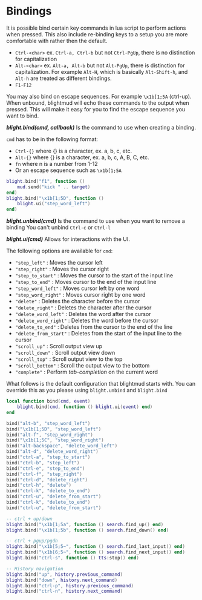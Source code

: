 # Bindings

It is possible bind certain key commands in lua script to perform actions when
pressed. This also include re-binding keys to a setup you are more comfortable
with rather then the default.

- `Ctrl-<char>` ex. `Ctrl-a, Ctrl-b` but not `Ctrl-PgUp`, there is no distinction for capitalization
- `Alt-<char>` ex. `Alt-a, Alt-b` but not `Alt-PgUp`, there is distinction for capitalization.
  For example `Alt-H`, which is basically `Alt-Shift-h`, and `Alt-h` are treated
  as different bindings.
- `F1-F12`

You may also bind on escape sequences. For example `\x1b[1;5A` (ctrl-up). When
unbound, blightmud will echo these commands to the output when pressed. This
will make it easy for you to find the escape sequence you want to bind.

***blight.bind(cmd, callback)***
Is the command to use when creating a binding.

`cmd` has to be in the following format:
- `Ctrl-{}` where {} is a character, ex. a, b, c, etc.
- `Alt-{}` where {} is a character, ex. a, b, c, A, B, C, etc.
- `fn` where n is a number from 1-12
- Or an escape sequence such as `\x1b[1;5A`

```lua
blight.bind("f1", function ()
    mud.send("kick " .. target)
end)
blight.bind("\x1b[1;5D", function ()
    blight.ui("step_word_left")
end)
```

***blight.unbind(cmd)***
Is the command to use when you want to remove a binding
You can't unbind `Ctrl-c` or `Ctrl-l`

***blight.ui(cmd)***
Allows for interactions with the UI.

The following options are available for `cmd`:
- `"step_left"`         : Moves the cursor left
- `"step_right"`        : Moves the cursor right
- `"step_to_start"`     : Moves the cursor to the start of the input line
- `"step_to_end"`       : Moves cursor to the end of the input line
- `"step_word_left"`    : Moves cursor left by one word
- `"step_word_right"`   : Moves cursor right by one word
- `"delete"`            : Deletes the character before the cursor
- `"delete_right"`      : Deletes the character after the cursor
- `"delete_word_left"`  : Deletes the word after the cursor
- `"delete_word_right"` : Deletes the word before the cursor
- `"delete_to_end"`     : Deletes from the cursor to the end of the line
- `"delete_from_start"` : Deletes from the start of the input line to the cursor
- `"scroll_up"`         : Scroll output view up
- `"scroll_down"`       : Scroll output view down
- `"scroll_top"`        : Scroll output view to the top
- `"scroll_bottom"`     : Scroll the output view to the bottom
- `"complete"`          : Perform *tab-completion* on the current word

What follows is the default configuration that blightmud starts with. You can
override this as you please using `blight.unbind` and `blight.bind`

```lua
local function bind(cmd, event)
	blight.bind(cmd, function () blight.ui(event) end)
end

bind("alt-b", "step_word_left")
bind("\x1b[1;5D", "step_word_left")
bind("alt-f", "step_word_right")
bind("\x1b[1;5C", "step_word_right")
bind("alt-backspace", "delete_word_left")
bind("alt-d", "delete_word_right")
bind("ctrl-a", "step_to_start")
bind("ctrl-b", "step_left")
bind("ctrl-e", "step_to_end")
bind("ctrl-f", "step_right")
bind("ctrl-d", "delete_right")
bind("ctrl-h", "delete")
bind("ctrl-k", "delete_to_end")
bind("ctrl-u", "delete_from_start")
bind("ctrl-k", "delete_to_end")
bind("ctrl-u", "delete_from_start")

-- ctrl + up/down
blight.bind("\x1b[1;5a", function () search.find_up() end)
blight.bind("\x1b[1;5b", function () search.find_down() end)

-- ctrl + pgup/pgdn
blight.bind("\x1b[5;5~", function () search.find_last_input() end)
blight.bind("\x1b[6;5~", function () search.find_next_input() end)
blight.bind("ctrl-s", function () tts:stop() end)

-- History navigation
blight.bind("up", history.previous_command)
blight.bind("down", history.next_command)
blight.bind("ctrl-p", history.previous_command)
blight.bind("ctrl-n", history.next_command)
```
